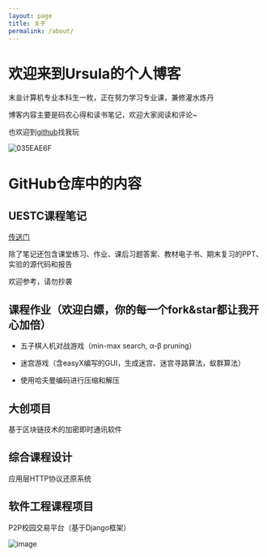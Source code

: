 ```yaml
---
layout: page
title: 关于
permalink: /about/
---
```


# 欢迎来到Ursula的个人博客

末韭计算机专业本科生一枚，正在努力学习专业课，兼修灌水炼丹

博客内容主要是码农心得和读书笔记，欢迎大家阅读和评论~

也欢迎到[github](https://github.com/ursulalujun)找我玩

![035EAE6F](https://user-images.githubusercontent.com/73097943/231628936-c1c4c282-447a-474e-a36d-818f3cdb324b.gif)


# GitHub仓库中的内容

## UESTC课程笔记

[传送门](https://github.com/ursulalujun/UESTCnote)

除了笔记还包含课堂练习、作业、课后习题答案、教材电子书、期末复习的PPT、实验的源代码和报告

欢迎参考，请勿抄袭

## 课程作业（欢迎白嫖，你的每一个fork&star都让我开心加倍）

- 五子棋人机对战游戏（min-max search, α-β pruning）

- 迷宫游戏（含easyX编写的GUI，生成迷宫、迷宫寻路算法，蚁群算法）

- 使用哈夫曼编码进行压缩和解压


## 大创项目

基于区块链技术的加密即时通讯软件

## 综合课程设计

应用层HTTP协议还原系统

## 软件工程课程项目

P2P校园交易平台（基于Django框架）

![image](https://user-images.githubusercontent.com/73097943/222032761-20e66e88-6ceb-4c80-a237-715d5ccfc9e7.png)
